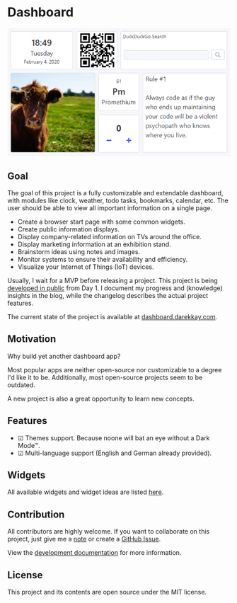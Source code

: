 # Dashboard

![](./assets/img/1.1.4.png)

## Goal

The goal of this project is a fully customizable and extendable dashboard, with modules like clock, weather, todo tasks, bookmarks, calendar, etc. The user should be able to view all important information on a single page.

- Create a browser start page with some common widgets.
- Create public information displays.
- Display company-related information on TVs around the office.
- Display marketing information at an exhibition stand.
- Brainstorm ideas using notes and images.
- Monitor systems to ensure their availability and efficiency.
- Visualize your Internet of Things (IoT) devices.

Usually, I wait for a MVP before releasing a project. This project is being [developed in public](https://github.com/darekkay/dashboard) from Day 1. I document my progress and (knowledge) insights in the blog, while the changelog describes the actual project features.

The current state of the project is available at [dashboard.darekkay.com](https://dashboard.darekkay.com).

## Motivation

Why build yet another dashboard app?

Most popular apps are neither open-source nor customizable to a degree I'd like it to be. Additionally, most open-source projects seem to be outdated.

A new project is also a great opportunity to learn new concepts.

## Features

- ☑ Themes support. Because noone will bat an eye without a Dark Mode™.
- ☑ Multi-language support (English and German already provided).

## Widgets

All available widgets and widget ideas are listed [here](widgets/README.md).

## Contribution

All contributors are highly welcome. If you want to collaborate on this project, just give me a [note](mailto:hello@darekkay.com) or create a [GitHub Issue](https://github.com/darekkay/dashboard/issues/new).

View the [development documentation](development/README.md) for more information.

## License

This project and its contents are open source under the MIT license.
